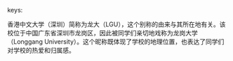 keys:<lgu>


香港中文大学（深圳）简称为龙大（LGU），这个别称的由来与其所在地有关。该校位于中国广东省深圳市龙岗区，因此被同学们亲切地戏称为龙岗大学（Longgang University）。这个昵称既体现了学校的地理位置，也表达了同学们对学校的热爱和归属感。
